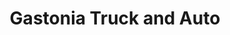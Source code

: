 ---
title: "Gastonia Truck and Auto"
url: /gastonia/gastonia-truck-and-auto/
shop: Autowerkstatt
---